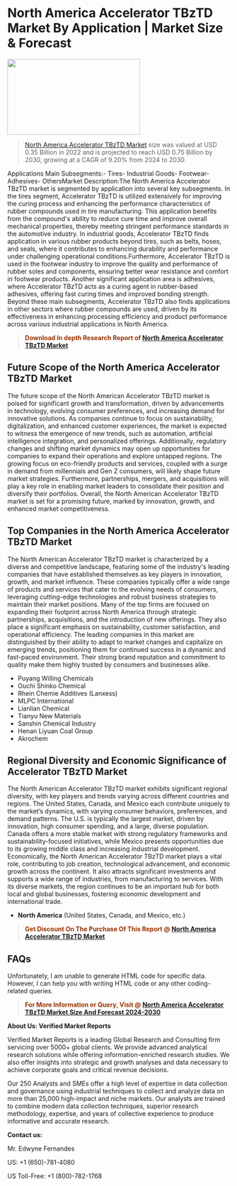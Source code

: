 <p><h1>North America Accelerator TBzTD Market By Application | Market Size & Forecast</h1><p><img class="aligncenter size-medium wp-image-105565" src="https://ffe5etoiles.com/wp-content/uploads/2025/01/MST7-300x171.png" alt="" width="300" height="171" /></p><blockquote><p><a href="https://www.verifiedmarketreports.com/download-sample/?rid=565607&utm_source=Github-NA&utm_medium=362" target="_blank">North America Accelerator TBzTD Market</a> size was valued at USD 0.35 Billion in 2022 and is projected to reach USD 0.75 Billion by 2030, growing at a CAGR of 9.20% from 2024 to 2030.</p></blockquote>Applications Main Subsegments:- Tires- Industrial Goods- Footwear- Adhesives- OthersMarket Description:The North America Accelerator TBzTD market is segmented by application into several key subsegments. In the tires segment, Accelerator TBzTD is utilized extensively for improving the curing process and enhancing the performance characteristics of rubber compounds used in tire manufacturing. This application benefits from the compound's ability to reduce cure time and improve overall mechanical properties, thereby meeting stringent performance standards in the automotive industry. In industrial goods, Accelerator TBzTD finds application in various rubber products beyond tires, such as belts, hoses, and seals, where it contributes to enhancing durability and performance under challenging operational conditions.Furthermore, Accelerator TBzTD is used in the footwear industry to improve the quality and performance of rubber soles and components, ensuring better wear resistance and comfort in footwear products. Another significant application area is adhesives, where Accelerator TBzTD acts as a curing agent in rubber-based adhesives, offering fast curing times and improved bonding strength. Beyond these main subsegments, Accelerator TBzTD also finds applications in other sectors where rubber compounds are used, driven by its effectiveness in enhancing processing efficiency and product performance across various industrial applications in North America.</p><blockquote><p><span style="color: #993300;"><strong>Download In depth Research Report of <a href="https://www.verifiedmarketreports.com/download-sample/?rid=565607&utm_source=Github-NA&utm_medium=362">North America Accelerator TBzTD Market</a></strong></span></p></blockquote><h2>Future Scope of the North America Accelerator TBzTD Market</h2><p>The future scope of the North American Accelerator TBzTD market is poised for significant growth and transformation, driven by advancements in technology, evolving consumer preferences, and increasing demand for innovative solutions. As companies continue to focus on sustainability, digitalization, and enhanced customer experiences, the market is expected to witness the emergence of new trends, such as automation, artificial intelligence integration, and personalized offerings. Additionally, regulatory changes and shifting market dynamics may open up opportunities for companies to expand their operations and explore untapped regions. The growing focus on eco-friendly products and services, coupled with a surge in demand from millennials and Gen Z consumers, will likely shape future market strategies. Furthermore, partnerships, mergers, and acquisitions will play a key role in enabling market leaders to consolidate their position and diversify their portfolios. Overall, the North American Accelerator TBzTD market is set for a promising future, marked by innovation, growth, and enhanced market competitiveness.</p><h2>Top Companies in the North America Accelerator TBzTD Market</h2><p>The North American Accelerator TBzTD market is characterized by a diverse and competitive landscape, featuring some of the industry's leading companies that have established themselves as key players in innovation, growth, and market influence. These companies typically offer a wide range of products and services that cater to the evolving needs of consumers, leveraging cutting-edge technologies and robust business strategies to maintain their market positions. Many of the top firms are focused on expanding their footprint across North America through strategic partnerships, acquisitions, and the introduction of new offerings. They also place a significant emphasis on sustainability, customer satisfaction, and operational efficiency. The leading companies in this market are distinguished by their ability to adapt to market changes and capitalize on emerging trends, positioning them for continued success in a dynamic and fast-paced environment. Their strong brand reputation and commitment to quality make them highly trusted by consumers and businesses alike.</p><p><ul><li>Puyang Willing Chemicals </li><li> Ouchi Shinko Chemical </li><li> Rhein Chemie Additives (Lanxess) </li><li> MLPC International </li><li> Lianlian Chemical </li><li> Tianyu New Materials </li><li> Sanshin Chemical Industry </li><li> Henan Liyuan Coal Group </li><li> Akrochem</li></ul></p><h2>Regional Diversity and Economic Significance of Accelerator TBzTD Market</h2><p>The North American Accelerator TBzTD market exhibits significant regional diversity, with key players and trends varying across different countries and regions. The United States, Canada, and Mexico each contribute uniquely to the market’s dynamics, with varying consumer behaviors, preferences, and demand patterns. The U.S. is typically the largest market, driven by innovation, high consumer spending, and a large, diverse population. Canada offers a more stable market with strong regulatory frameworks and sustainability-focused initiatives, while Mexico presents opportunities due to its growing middle class and increasing industrial development. Economically, the North American Accelerator TBzTD market plays a vital role, contributing to job creation, technological advancement, and economic growth across the continent. It also attracts significant investments and supports a wide range of industries, from manufacturing to services. With its diverse markets, the region continues to be an important hub for both local and global businesses, fostering economic development and international trade.</p><ul> <li><strong>North America</strong> (United States, Canada, and Mexico, etc.)</li></ul><blockquote><p><span style="color: #993300;"><strong>Get Discount On The Purchase Of This Report @ <a href="https://www.verifiedmarketreports.com/ask-for-discount/?rid=565607&utm_source=Github-NA&utm_medium=362">North America Accelerator TBzTD Market</a></strong></span></p></blockquote><h2>FAQs</h2><p>Unfortunately, I am unable to generate HTML code for specific data. However, I can help you with writing HTML code or any other coding-related queries.</p><blockquote><p><span style="color: #993300;"><strong>For More Information or Query, Visit @ <a href="https://www.verifiedmarketreports.com/product/accelerator-tbztd-market-size-and-forecast/">North America Accelerator TBzTD Market Size And Forecast 2024-2030</a></strong></span></p></blockquote><p><strong>About Us: Verified Market Reports</strong></p><p>Verified Market Reports is a leading Global Research and Consulting firm servicing over 5000+ global clients. We provide advanced analytical research solutions while offering information-enriched research studies. We also offer insights into strategic and growth analyses and data necessary to achieve corporate goals and critical revenue decisions.</p><p>Our 250 Analysts and SMEs offer a high level of expertise in data collection and governance using industrial techniques to collect and analyze data on more than 25,000 high-impact and niche markets. Our analysts are trained to combine modern data collection techniques, superior research methodology, expertise, and years of collective experience to produce informative and accurate research.</p><p><strong>Contact us:</strong></p><p>Mr. Edwyne Fernandes</p><p>US: +1 (650)-781-4080</p><p>US Toll-Free: +1 (800)-782-1768</p>
